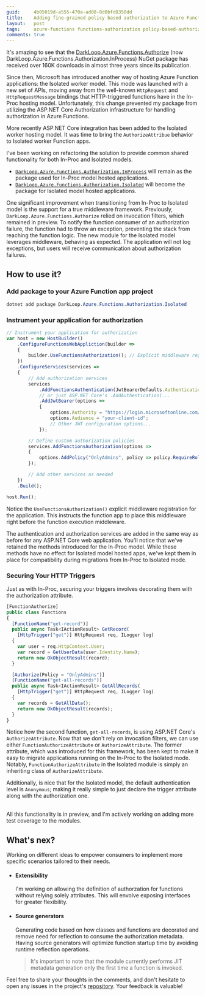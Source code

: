 ```yaml
---
guid:     4b05019d-a555-470a-ad08-8d0bfd8350dd
title:    Adding fine-grained policy based authorization to Azure Functions in Isolated mode
layout:   post
tags:     azure-functions functions-authorization policy-based-authorization authorize-attribute isolated-functions inproc-functions
comments: true
---
```


It's amazing to see that the [DarkLoop.Azure.Functions.Authorize](https://nuget.org/packages/DarkLoop.Azure.Functions.Authorize) (now DarkLoop.Azure.Functions.Authorization.InProcess) NuGet package has received over 160K downloads in almost three years since its publication.

Since then, Microsoft has introduced another way of hosting Azure Function applications: the Isolated worker model. This mode was launched with a new set of APIs, moving away from the well-known `HttpRequest` and `HttpRequestMessage` bindings that HTTP-triggered functions have in the In-Proc hosting model. Unfortunately, this change prevented my package from utilizing the ASP.NET Core Authorization infrastructure for handling authorization in Azure Functions.

More recently ASP.NET Core integration has been added to the Isolated worker hosting model. It was time to bring the `AuthorizeAttribue` behavior to Isolated worker Function apps.

<!-- more -->

I've been working on refactoring the solution to provide common shared functionality for both In-Proc and Isolated models.

- [`DarkLoop.Azure.Functions.Authorization.InProcess`](https://nuget.org/packages/DarkLoop.Azure.Functions.Authorization.InProcess) will remain as the package used for In-Proc model hosted applications.
- [`DarkLoop.Azure.Functions.Authorization.Isolated`](https://nuget.org/packages/DarkLoop.Azure.Functions.Authorization.Isolated) will become the package for Isolated model hosted applications.

One significant improvement when transitioning from In-Proc to Isolated model is the support for a true middleware framework. Previously, `DarkLoop.Azure.Functions.Authorize` relied on invocation filters, which remained in preview. To notify the function consumer of an authorization failure, the function had to throw an exception, preventing the stack from reaching the function logic. The new module for the Isolated model leverages middleware, behaving as expected. The application will not log exceptions, but users will receive communication about authorization failures.

## How to use it?

### Add package to your Azure Function app project
```powershell
dotnet add package DarkLoop.Azure.Functions.Authorization.Isolated
```

### Instrument your application for authorization
```typescript
// Instrument your application for authorization
var host = new HostBuilder()
    .ConfigureFunctionsWebAppliction(builder =>
    {
        builder.UseFunctionsAuthorization(); // Explicit middleware registration
    })
    .ConfigureServices(services =>
    {
        // Add authorization services
        services
            .AddFunctionsAuthentication(JwtBearerDefaults.AuthenticationScheme) 
            // or just ASP.NET Core's .AddAuthentication(... 
            .AddJwtBearer(options =>
            {
                options.Authority = "https://login.microsoftonline.com/your-tenant-id";
                options.Audience = "your-client-id";
                // Other JWT configuration options...
            });

        // Define custom authorization policies
        services.AddFunctionsAuthorization(options =>
        {
            options.AddPolicy("OnlyAdmins", policy => policy.RequireRole("Admin"));
        });

        // Add other services as needed
    })
    .Build();

host.Run();
```
Notice the `UseFunctionsAuthorization()` explicit middleware registration for the application. This instructs the function app to place this middleware right before the function execution middleware.

The authentication and authorization services are added in the same way as before for any ASP.NET Core web application. You'll notice that we've retained the methods introduced for the In-Proc model. While these methods have no effect for Isolated model hosted apps, we've kept them in place for compatibility during migrations from In-Proc to Isolated mode.

### Securing Your HTTP Triggers
Just as with In-Proc, securing your triggers involves decorating them with the authorization attribute.

```typescript
[FunctionAuthorize]
public class Functions
{
  [FunctionName("get-record")]
  public async Task<IActionResult> GetRecord(
    [HttpTrigger("get")] HttpRequest req, ILogger log)
  {
    var user = req.HttpContext.User;
    var record = GetUserData(user.Identity.Name);
    return new OkObjectResult(record);
  }

  [Authorize(Policy = "OnlyAdmins")]
  [FunctionName("get-all-records")]
  public async Task<IActionResult> GetAllRecords(
    [HttpTrigger("get")] HttpRequest req, ILogger log)
  {
    var records = GetAllData();
    return new OkObjectResult(records);
  }
}
```
Notice how the second function, `get-all-records`, is using ASP.NET Core's `AuthorizeAttribute`. Now that we don't rely on invocation filters, we can use either `FunctionAuthorizeAttribute` or `AuthorizeAttribute`. The former attribute, which was introduced for this framework, has been kept to make it easy to migrate applications running on the In-Proc to the Isolated mode. Notably, `FunctionAuthorizeAttribute` in the Isolated module is simply an inheriting class of `AuthorizeAttribute`.

Additionally, is nice that for the Isolated model, the default authentication level is `Anonymous`; making it really simple to just declare the trigger attribute along with the authorization one.

<br/>
All this functionality is in preview, and I'm actively working on adding more test coverage to the modules.

## What's nex?
Working on different ideas to empower consumers to implement more specific scenarios tailored to their needs.

- #### Extensibility
  I'm working on allowing the definition of authorzation for functions without relying solely attributes. This will envolve exposing interfaces for greater flexibility.

- #### Source generators
  Generating code based on how classes and functions are decorated and remove need for reflection to consume the authorization metadata. Having source generators will optimize function startup time by avoiding runtime reflection operations.
  > It's important to note that the module currently performs JIT metadata generation only the first time a function is invoked.

Feel free to share your thoughts in the comments, and don't hesitate to open any issues in the project's [repository](https://github.com/dark-loop/functions-authorize). Your feedback is valuable!